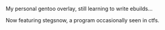 My personal gentoo overlay, still learning to write ebuilds...

Now featuring stegsnow, a program occasionally seen in ctfs.
